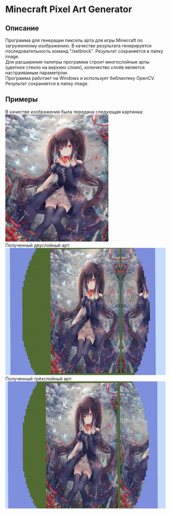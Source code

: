 # Minecraft Pixel Art Generator
## Описание
Программа для генерации пиксель арта для игры Minecraft по загруженному изображению. В качестве результата генерируется последовательность команд "/setblock". Результат сохраняется в папку image.  
Для расширения палитры программа строит многослойные арты (цветное стекло на верхних слоях), количество слоёв является настраивамым параметром.  
Программа работает на Windows и использует библиотеку OpenCV. Результат сохраняется в папку image.  
## Примеры
В качестве изображения была передана следующая картинка:  
<img src="./assets/original.jpg" alt="original" height="400"/>  
Полученный двуслойный арт:
<img src="./assets/2layers.png" alt="2 layers" height="400"/>  
Полученный трёхслойный арт:
<img src="./assets/3layers.png" alt="3 layers" height="400"/>  
